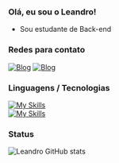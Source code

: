 ### Olá, eu sou o Leandro!

- Sou estudante de Back-end

### Redes para contato
[![Blog](https://img.shields.io/badge/LinkedIn-0077B5?style=for-the-badge&logo=linkedin&logoColor=white)](https://www.linkedin.com/in/leandro-de-oliveira-41586a265/)
[![Blog](https://img.shields.io/badge/GitHub-100000?style=for-the-badge&logo=github&logoColor=white)](https://github.com/Leandro-gr)

### Linguagens / Tecnologias
[![My Skills](https://skillicons.dev/icons?i=html,css,js,python,postgres)](https://skillicons.dev)
<br>
[![My Skills](https://skillicons.dev/icons?i=django,vscode,photoshop)](https://skillicons.dev)

### Status
![Leandro GitHub stats](https://github-readme-stats.vercel.app/api?username=Leandro-gr&show_icons=true&theme=dracula)
